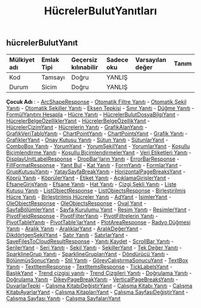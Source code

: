 ﻿---
title: HücrelerBulutYanıtları
second_title: Aspose.Cells Cloud Documen
type: docs
url: /tr/specification/model/cellscloudresponse/
description: "Aspose.Cells Bulut modeli spesifikasyonu: CellsCloudResponse. Açma, oluşturma, düzenleme, bölme, birleştirme, karşılaştırma ve dönüştürme gibi özelliklerle Excel ve diğer elektronik tablo belgelerini zahmetsizce yönetin"
weight: 50
---
## **hücrelerBulutYanıt**

 

| Mülkiyet adı| Emlak Tipi| Geçersiz kılınabilir| Sadece oku| Varsayılan değer| Tanım|
|:- |:- |:- |:- |:- |:- |
| Kod| Tamsayı| Doğru| YANLIŞ|||
| Durum| Sicim| Doğru| YANLIŞ|||

**Çocuk Adı** : 
	-  [ArcShapeResponse](arcshaperesponse) 
	-  [Otomatik Filtre Yanıtı](autofilterresponse) 
	-  [Otomatik Şekil Yanıtı](autoshaperesponse) 
	-  [Otomatik Şekiller Yanıtı](autoshapesresponse) 
	-  [Eksen Tepkisi](axisresponse) 
	-  [Sınır Yanıtı](borderresponse) 
	-  [Düğme Yanıtı](buttonresponse) 
	-  [FormülYanıtını Hesapla](calculateformularesponse) 
	-  [Hücre Yanıtı](cellresponse) 
	-  [HücrelerBulutDosyaBilgiYanıt](cellscloudfileinforesponse) 
	-  [HücrelerBelgeÖzelliklerYanıt](cellsdocumentpropertiesresponse) 
	-  [HücrelerBelgeÖzellikYanıt](cellsdocumentpropertyresponse) 
	-  [HücrelerÇizimYanıt](cellsdrawingresponse) 
	-  [Hücrelerin Yanıtı](cellsresponse) 
	-  [GrafikAlanYanıtı](chartarearesponse) 
	-  [GrafikVeriTabloYanıtı](chartdatatableresponse) 
	-  [ChartPointYanıtı](chartpointresponse) 
	-  [ChartPointsYanıt](chartpointsresponse) 
	-  [Grafik Yanıtı](chartresponse) 
	-  [GrafiklerYanıt](chartsresponse) 
	-  [Onay Kutusu Yanıtı](checkboxresponse) 
	-  [Sütun Yanıtı](columnresponse) 
	-  [SütunlarYanıt](columnsresponse) 
	-  [ComboBox Yanıtı](comboboxresponse) 
	-  [YorumYanıt](commentresponse) 
	-  [YorumŞekilYanıt](commentshaperesponse) 
	-  [YorumlarYanıt](commentsresponse) 
	-  [Koşullu Biçimlendirme Yanıtı](conditionalformattingresponse) 
	-  [Koşullu BiçimlendirmelerYanıt](conditionalformattingsresponse) 
	-  [Veri Etiketleri Yanıtı](datalabelsresponse) 
	-  [DisplayUnitLabelResponse](displayunitlabelresponse) 
	-  [DropBar'ların Yanıtı](dropbarsresponse) 
	-  [ErrorBarResponse](errorbarresponse) 
	-  [FillFormatResponse](fillformatresponse) 
	-  [Yanıt Bul](findresponse) 
	-  [Kat Yanıtı](floorresponse) 
	-  [FormYanıtı](formresponse) 
	-  [FormlarYanıt](formsresponse) 
	-  [GrupKutusuYanıtı](groupboxresponse) 
	-  [YataySayfaBreakYanıtı](horizontalpagebreakresponse) 
	-  [HorizontalPageBreaksYanıt](horizontalpagebreaksresponse) 
	-  [Köprü Yanıtı](hyperlinkresponse) 
	-  [KöprülerYanıt](hyperlinksresponse) 
	-  [Etiket Yanıtı](labelresponse) 
	-  [AçıklamaGirişlerYanıt](legendentriesresponse) 
	-  [EfsaneGirişYanıtı](legendentryresponse) 
	-  [Efsane Yanıtı](legendresponse) 
	-  [Hat Yanıtı](lineresponse) 
	-  [Çizgi Şekli Yanıtı](lineshaperesponse) 
	-  [Liste Kutusu Yanıtı](listboxresponse) 
	-  [ListObjectResponse](listobjectresponse) 
	-  [ListObjectsResponse](listobjectsresponse) 
	-  [Birleştirilmiş Hücre Yanıtı](mergedcellresponse) 
	-  [Birleştirilmiş Hücreler Yanıtı](mergedcellsresponse) 
	-  [AdYanıt](nameresponse) 
	-  [İsimlerYanıt](namesresponse) 
	-  [OleObjectResponse](oleobjectresponse) 
	-  [OleObjectsResponse](oleobjectsresponse) 
	-  [Oval Yanıt](ovalresponse) 
	-  [SayfaBölümlerYanıt](pagesectionsresponse) 
	-  [Sayfa Kurulumu Yanıt](pagesetupresponse) 
	-  [Resim Yanıtı](pictureresponse) 
	-  [ResimlerYanıt](picturesresponse) 
	-  [PivotFieldResponse](pivotfieldresponse) 
	-  [PivotFilterYanıtı](pivotfilterresponse) 
	-  [PivotFiltrelerin Yanıtı](pivotfiltersresponse) 
	-  [PivotTableYanıtı](pivottableresponse) 
	-  [PivotTable'larYanıt](pivottablesresponse) 
	-  [PlotAreaResponse](plotarearesponse) 
	-  [Radyo Düğmesi Yanıtı](radiobuttonresponse) 
	-  [Aralık Yanıtı](rangeresponse) 
	-  [AralıklarYanıt](rangesresponse) 
	-  [AralıkDeğerYanıt](rangevalueresponse) 
	-  [DikdörtgenŞekilYanıt](rectangleshaperesponse) 
	-  [Satır Yanıtı](rowresponse) 
	-  [SatırlarYanıt](rowsresponse) 
	-  [SaveFilesToCloudResultResponse](savefilestocloudresultresponse) 
	-  [Yanıtı Kaydet](saveresponse) 
	-  [ScrollBar Yanıtı](scrollbarresponse) 
	-  [SerilerYanıt](seriesesresponse) 
	-  [Seri Yanıtı](seriesresponse) 
	-  [Şekil Yanıtı](shaperesponse) 
	-  [ŞekillerYanıt](shapesresponse) 
	-  [Tek Değer Yanıtı](singlevalueresponse) 
	-  [SparklineGrup Yanıtı](sparklinegroupresponse) 
	-  [SparklineGruplarıYanıt](sparklinegroupsresponse) 
	-  [Döndürücü Yanıtı](spinnerresponse) 
	-  [BölünmüşSonuçYanıtı](splitresultresponse) 
	-  [Stil Yanıtı](styleresponse) 
	-  [GörevÇalıştırmaSonucuYanıt](taskrunresultresponse) 
	-  [TextBox Yanıtı](textboxresponse) 
	-  [TextItemResponse](textitemresponse) 
	-  [TextItemsResponse](textitemsresponse) 
	-  [TickLabelsYanıt](ticklabelsresponse) 
	-  [BaşlıkYanıt](titleresponse) 
	-  [Trend çizgisi yanıtı](trendlineresponse) 
	-  [Trend Çizgileri Yanıtı](trendlinesresponse) 
	-  [Doğrulama Yanıtı](validationresponse) 
	-  [Doğrulama Yanıtı](validationsresponse) 
	-  [DikeyPageBreakYanıtı](verticalpagebreakresponse) 
	-  [VerticalPageBreaksYanıtı](verticalpagebreaksresponse) 
	-  [DuvarlarTepki](wallsresponse) 
	-  [Çalışma KitabıDeğiştirYanıt](workbookreplaceresponse) 
	-  [Çalışma Kitabı Yanıtı](workbookresponse) 
	-  [Çalışma KitabıAyarlarYanıt](workbooksettingsresponse) 
	-  [Çalışma KitaplarıYanıt](workbooksresponse) 
	-  [Çalışma SayfasıDeğiştirYanıt](worksheetreplaceresponse) 
	-  [Çalışma Sayfası Yanıtı](worksheetresponse) 
	-  [Çalışma SayfalarıYanıt](worksheetsresponse) 
